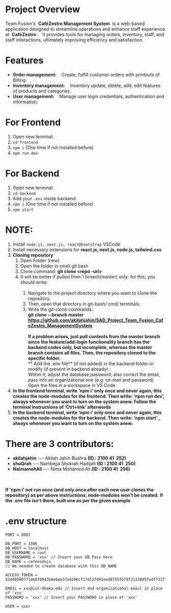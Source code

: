 # Project Overview
Team Fusion's &nbsp;**CaféZestro Management System**&nbsp; is a web-based application designed to streamline operations and enhance staff experience at &nbsp;**CaféZestro**&nbsp;.&nbsp;&nbsp;&nbsp;It provides tools for managing orders, inventory, staff, and staff interactions, ultimately improving efficiency and satisfaction.

# Features
- **Order management:** &nbsp;&nbsp;&nbsp;Create, fulfill customer orders with printouts of Billing.
- **Inventory management:** &nbsp;&nbsp;&nbsp;Inventory update, delete, add, edit features of products and categories.
- **User management:** &nbsp;&nbsp;&nbsp;Manage user login credentials, authentication and information.

# For Frontend
1. Open new terminal.
2. ```cd frontend```
3. ```npm i``` (One time if not installed before)
4. ```npm run dev```

# For Backend
1. Open new terminal.
2. ```cd backend```
3. Add your `.env` inside backend.
4. ```npm i``` (One time if not installed before)
5. ```npm start```

# NOTE:
1. Install ```node.js, next.js, react@bootstrap``` VSCode
2. Install necessary extensions for **react.js, next.js, node.js, tailwind.css**
3. **Cloning repository**
    1. Open Folder (new)
    2. Open the folder in cmd/ git bash
    3. Clone command:  **git clone <repo -url>**    <br>
    4. It will be better if pulled from 1 brnach(master) only: for this, you should write: <br><br>
        1. Navigate to the project directory where you want to clone the repository. <br>
        2. Then, open that directory in git-bash/ cmd/ terminals. <br>
        3. Write the git-clone commands: <br>
            **git clone --branch master https://github.com/akilahjahin/SAD_Project_Team_Fusion_CafeZestro_ManagementSystem**
<br> <br>
**If a problem arises, just pull contents from the master branch since the feature/add-login functionality branch has the backend codes only, but incomplete, whereas the master branch contains all files.
Then, the repository cloned to the specific folder.** <br>
** Add the .env file** (if not added) in the backend folder or modify (if present in backend already) : <br> Within it, adjust the database password; also correct the email, pass into an organizational one (e.g. iut-mail and password) <br>
Open the files in a workspace in VS Code <br>
5. **In the frontend terminal, write ‘npm i’ only once and never again, this creates the node-modules for the frontend. Then write: ‘npm run dev’, always whenever you want to turn on the system anew. 
Follow the terminal instructions of ‘Ctrl+link’ afterwords**
6. **In the backend terminal, write ‘npm i’ only once and never again, this creates the node-modules for the backend. Then write: ‘npm start’ , always whenever you want to turn on the system anew.**

# **There are 3 contributors:**
- **akilahjahin** --- Akilah Jahin Bushra **(ID : 2100 41 &nbsp;252)**
- **shuQrah** --- Nambejja Shukrah Hadijah **(ID : 2100 41 &nbsp;250)**
- **NaimamohAli** --- Nima Mohamed Ali **(ID : 2100 41 &nbsp;256)**

<br> <br>
**If 'npm i' not run once (and only once after each new user clones the repository) as per above instructions, node-modules won't be created.**
**If the .env file isn't there, built one as per the given example**
# .env structure
```
PORT = 8081

DB_PORT = 3306
DB_HOST = localhost
DB_USERNAME = root
DB_PASSWORD = 'xxx' // Insert your DB Pass here
DB_NAME = cafenodejs
// We needed to create database with this DB_NAME

ACCESS_TOKEN = 52d40300771de870943b8e6ea37a4296cf17d127401eed8755fb79f2133895fedff33f1f7252750ebe357e79c7ca57f3ab9f62502691e840a80a738b95876fed

EMAIL = xxx@iut-dhaka.edu // Insert and organizational-email in place of 'xxx'
PASSWORD = 'xxx' // Insert your PASSWORD in place of 'xxx'

USER = user
```
